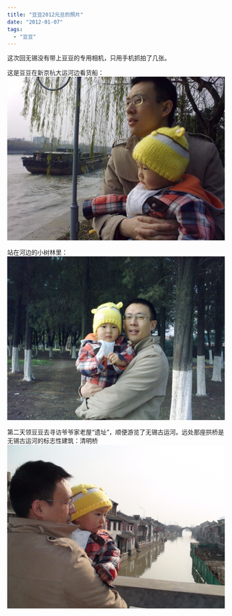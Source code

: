 ```yaml
---
title: "豆豆2012元旦的照片"
date: "2012-01-07"
tags: 
  - "豆豆"
---
```


这次回无锡没有带上豆豆的专用相机，只用手机抓拍了几张。

这是豆豆在新京杭大运河边看货船：  
![20120101454](images/20120101454.jpg "20120101454")

站在河边的小树林里：  
![20120101458](images/20120101458.jpg "20120101458")

第二天领豆豆去寻访爷爷家老屋“遗址”，顺便游览了无锡古运河。远处那座拱桥是无锡古运河的标志性建筑：清明桥  
![DSC00028](images/dsc00028.jpg "DSC00028")
